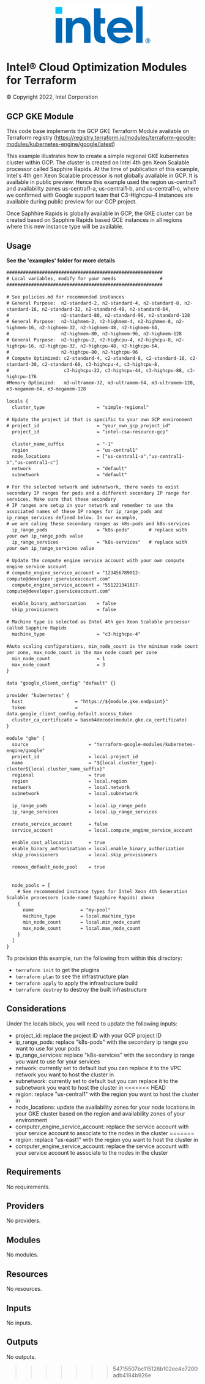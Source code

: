 <p align="center">
  <img src="https://github.com/intel/terraform-intel-gcp-gke/blob/main/images/logo-classicblue-800px.png?raw=true" alt="Intel Logo" width="250"/>
</p>

# Intel® Cloud Optimization Modules for Terraform

© Copyright 2022, Intel Corporation

## GCP GKE Module

This code base implements the GCP GKE Terraform Module available on Terraform registry (https://registry.terraform.io/modules/terraform-google-modules/kubernetes-engine/google/latest)

This example illustrates how to create a simple regional GKE kubernetes cluster within GCP. The cluster is created on Intel 4th gen Xeon Scalable processor called Sapphire Rapids. At the time of publication of this example, Intel's 4th gen Xeon Scalable processor is not globally available in GCP. It is available in public preview. Hence this example used the region us-central1 and availability zones us-central1-a, us-central1-b, and us-central1-c, where we confirmed with Google support team that C3-Highcpu-4 instances are available during public preview for our GCP project. 

Once Saphhire Rapids is globally available in GCP, the GKE cluster can be created based on Sapphire Rapids based GCE instances in all regions where this new instance type will be available.


## Usage

**See the 'examples' folder for more details**

```hcl
#########################################################
# Local variables, modify for your needs                #
#########################################################

# See policies.md for recommended instances
# General Purpose:  n2-standard-2, n2-standard-4, n2-standard-8, n2-standard-16, n2-standard-32, n2-standard-48, n2-standard-64,
#                   n2-standard-80, n2-standard-96, n2-standard-128
# General Purpose:  n2-highmem-2, n2-highmem-4, n2-highmem-8, n2-highmem-16, n2-highmem-32, n2-highmem-48, n2-highmem-64,
#                   n2-highmem-80, n2-highmem-96, n2-highmem-128
# General Purpose:  n2-highcpu-2, n2-highcpu-4, n2-highcpu-8, n2-highcpu-16, n2-highcpu-32, n2-highcpu-48, n2-highcpu-64,
#                   n2-highcpu-80, n2-highcpu-96
# Compute Optimized: c2-standard-4, c2-standard-8, c2-standard-16, c2-standard-30, c2-standard-60, c3-highcpu-4, c3-highcpu-8,
#                    c3-highcpu-22, c3-highcpu-44, c3-highcpu-88, c3-highcpu-176
#Memory Optimized:   m3-ultramem-32, m3-ultramem-64, m3-ultramem-128, m3-megamem-64, m3-megamem-128

locals {
  cluster_type                   = "simple-regional"

# Update the project id that is specific to your own GCP environment
# project_id                     = "your_own_gcp_project_id"
  project_id                     = "intel-csa-resource-gcp"

  cluster_name_suffix            = "-1"
  region                         = "us-central1"
  node_locations                 = ["us-central1-a","us-central1-b","us-central1-c"]
  network                        = "default"
  subnetwork                     = "default"

# For the selected network and subnetwork, there needs to exist secondary IP ranges for pods and a different secondary IP range for services. Make sure that these secondary
# IP ranges are setup in your network and remember to use the associated names of these IP ranges for ip_range_pods and ip_range_services defined below. In our example,
# we are caling these secondary ranges as k8s-pods and k8s-services
  ip_range_pods                  = "k8s-pods"       # replace with your own ip_range_pods value
  ip_range_services              = "k8s-services"   # replace with your own ip_range_services value

# Update the compute engine service account with your own compute engine service account
# compute_engine_service_account = "123456789012-compute@developer.gserviceaccount.com"
  compute_engine_service_account = "551221341017-compute@developer.gserviceaccount.com"

  enable_binary_authorization    = false
  skip_provisioners              = false

# Machine type is selected as Intel 4th gen Xeon Scalable processor called Sapphire Rapids
  machine_type                   = "c3-highcpu-4"

#Auto scaling configurations, min_node_count is the minimum node count per zone, max_node_count is the max node count per zone
  min_node_count                 = 1
  max_node_count                 = 3
}

data "google_client_config" "default" {}

provider "kubernetes" {
  host                   = "https://${module.gke.endpoint}"
  token                  = data.google_client_config.default.access_token
  cluster_ca_certificate = base64decode(module.gke.ca_certificate)
}

module "gke" {
  source                      = "terraform-google-modules/kubernetes-engine/google"
  project_id                  = local.project_id
  name                        = "${local.cluster_type}-cluster${local.cluster_name_suffix}"
  regional                    = true
  region                      = local.region
  network                     = local.network
  subnetwork                  = local.subnetwork

  ip_range_pods               = local.ip_range_pods
  ip_range_services           = local.ip_range_services

  create_service_account      = false
  service_account             = local.compute_engine_service_account

  enable_cost_allocation      = true
  enable_binary_authorization = local.enable_binary_authorization
  skip_provisioners           = local.skip_provisioners

  remove_default_node_pool    = true


  node_pools = [
    # See recommended instance types for Intel Xeon 4th Generation Scalable processors (code-named Sapphire Rapids) above
    {
      name                 = "my-pool"
      machine_type         = local.machine_type
      min_node_count       = local.min_node_count
      max_node_count       = local.max_node_count
    }
  ]
}
```

To provision this example, run the following from within this directory:
- `terraform init` to get the plugins
- `terraform plan` to see the infrastructure plan
- `terraform apply` to apply the infrastructure build
- `terraform destroy` to destroy the built infrastructure


## Considerations  

Under the locals block, you will need to update the following inputs: 
- project_id: replace the project ID with your GCP project ID 
- ip_range_pods: replace "k8s-pods" with the secondary ip range you want to use for your pods 
- ip_range_services: replace "k8s-services" with the secondary ip range you want to use for your services
- network: currently set to default but you can replace it to the VPC network you want to host the cluster in 
- subnetwork: currently set to default but you can replace it to the subnetwork you want to host the cluster in 
<<<<<<< HEAD
- region: replace "us-central1" with the region you want to host the cluster in 
- node_locations: update the availability zones for your node locations in your GKE cluster based on the region and availability zones of your environment
- computer_engine_service_account: replace the service account with your service account to associate to the nodes in the cluster
=======
- region: replace "us-east1" with the region you want to host the cluster in 
- computer_engine_service_account: replace the service account with your service account to associate to the nodes in the cluster
<!-- BEGIN_TF_DOCS -->
## Requirements

No requirements.

## Providers

No providers.

## Modules

No modules.

## Resources

No resources.

## Inputs

No inputs.

## Outputs

No outputs.
<!-- END_TF_DOCS -->
>>>>>>> 54715507bc115126b102ee4e7200adb4184b926e
